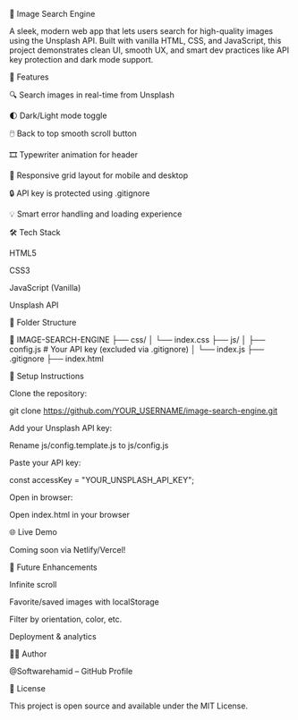 📸 Image Search Engine

A sleek, modern web app that lets users search for high-quality images using the Unsplash API. Built with vanilla HTML, CSS, and JavaScript, this project demonstrates clean UI, smooth UX, and smart dev practices like API key protection and dark mode support.

🚀 Features

🔍 Search images in real-time from Unsplash

🌓 Dark/Light mode toggle

🖱️ Back to top smooth scroll button

🎞️ Typewriter animation for header

📱 Responsive grid layout for mobile and desktop

🔒 API key is protected using .gitignore

💡 Smart error handling and loading experience

🛠 Tech Stack

HTML5

CSS3

JavaScript (Vanilla)

Unsplash API

📂 Folder Structure

📁 IMAGE-SEARCH-ENGINE
├── css/
│   └── index.css
├── js/
│   ├── config.js          # Your API key (excluded via .gitignore)
│   └── index.js
├── .gitignore
├── index.html

🔐 Setup Instructions

Clone the repository:

git clone https://github.com/YOUR_USERNAME/image-search-engine.git

Add your Unsplash API key:

Rename js/config.template.js to js/config.js

Paste your API key:

const accessKey = "YOUR_UNSPLASH_API_KEY";

Open in browser:

Open index.html in your browser

🌐 Live Demo

Coming soon via Netlify/Vercel! 

🧠 Future Enhancements

Infinite scroll

Favorite/saved images with localStorage

Filter by orientation, color, etc.

Deployment & analytics

👨‍💻 Author

@Softwarehamid – GitHub Profile

📄 License

This project is open source and available under the MIT License.

